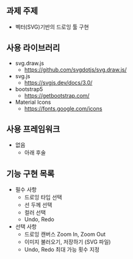## 과제 주제

- 벡터(SVG)기반의 드로잉 툴 구현

## 사용 라이브러리

- svg.draw.js
  - https://github.com/svgdotjs/svg.draw.js/
- svg.js
  - https://svgjs.dev/docs/3.0/
- bootstrap5
  - https://getbootstrap.com/
- Material Icons
  - https://fonts.google.com/icons

## 사용 프레임워크

- 없음
  - 아래 후술

## 기능 구현 목록

- 필수 사항
  - 드로잉 타입 선택
  - 선 두께 선택
  - 컬러 선택
  - Undo, Redo
- 선택 사항
  - 드로잉 캔버스 Zoom In, Zoom Out
  - 이미지 불러오기, 저장하기 (SVG 파일)
  - Undo, Redo 최대 가능 횟수 지정
